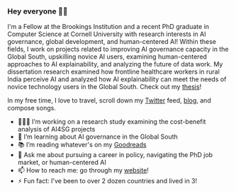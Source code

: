 ### Hey everyone  👋🏾

<!--
**chinasaokolo/chinasaokolo** is a ✨ _special_ ✨ repository because its `README.md` (this file) appears on your GitHub profile. -->

I'm a Fellow at the Brookings Institution and a recent PhD graduate in Computer Science at Cornell University with research interests in AI governance, global development, and human-centered AI! Within these fields, I work on projects related to improving AI governance capacity in the Global South, upskilling novice AI users, examining human-centered approaches to AI explainability, and analyzing the future of data work. My dissertation research examined how frontline healthcare workers in rural India perceive AI and analyzed how AI explainability can meet the needs of novice technology users in the Global South. Check out my [thesis](https://www.proquest.com/openview/541071ba65fbaf90882a95227d19b8ff/)!

In my free time, I love to travel, scroll down my [Twitter](https://www.twitter.com/ChinasaTOkolo) feed, [blog](http://www.collegesista.com), and compose songs.

- 👩🏿‍💻 I’m working on a research study examining the cost-benefit analysis of AI4SG projects
- 🌱 I’m learning about AI governance in the Global South
- 📚 I’m reading whatever's on my [Goodreads](https://www.goodreads.com/collegesista)
- 💬 Ask me about pursuing a career in policy, navigating the PhD job market, or human-centered AI
- 📫 How to reach me: go through my [website](http://www.chinasatokolo.com)!
- ⚡ Fun fact: I've been to over 2 dozen countries and lived in 3!

<!--
- 🤝 I’m looking to collaborate on video recognition techniques for fine-grained motions
- 👯 I’m looking to collaborate on ...
- 🤔 I’m looking for help with ...
- 😄 Pronouns: ...
-->
